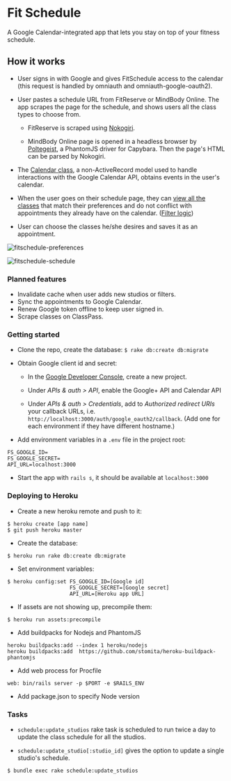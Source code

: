 # Fit Schedule
A Google Calendar-integrated app that lets you stay on top of your fitness schedule.

## How it works
- User signs in with Google and gives FitSchedule access to the calendar (this request is handled by omniauth and omniauth-google-oauth2).

- User pastes a schedule URL from FitReserve or MindBody Online. The app scrapes the page for the schedule, and shows users all the class types to choose from.
  + FitReserve is scraped using [Nokogiri](https://github.com/myfashionhub/fit-schedule/blob/master/app/models/concerns/scraper/fitreserve.rb).

  + MindBody Online page is opened in a headless browser by [Poltegeist](https://github.com/myfashionhub/fit-schedule/blob/master/app/models/concerns/scraper/mindbodyonline.rb), a PhantomJS driver for Capybara. Then the page's HTML can be parsed by Nokogiri.

- The [Calendar class](https://github.com/myfashionhub/fit-schedule/blob/master/app/models/calendar.rb), a non-ActiveRecord model used to handle interactions with the Google Calendar API, obtains events in the user's calendar.

- When the user goes on their schedule page, they can [view all the classes](https://github.com/myfashionhub/fit-schedule/blob/master/app/controllers/filters_controller.rb) that match their preferences and do not conflict with appointments they already have on the calendar. ([Filter logic](https://github.com/myfashionhub/fit-schedule/blob/master/app/models/filter.rb))

- User can choose the classes he/she desires and saves it as an appointment.

![fitschedule-preferences](https://cloud.githubusercontent.com/assets/7177481/14097909/8532f09a-f544-11e5-965c-3421492fb136.png)

![fitschedule-schedule](https://cloud.githubusercontent.com/assets/7177481/14097910/85345e58-f544-11e5-8b24-eee81d082fea.png)

### Planned features
- Invalidate cache when user adds new studios or filters.
- Sync the appointments to Google Calendar.
- Renew Google token offline to keep user signed in.
- Scrape classes on ClassPass.

### Getting started

- Clone the repo, create the database:
```$ rake db:create db:migrate```

- Obtain Google client id and secret:
  + In the [Google Developer Console](https://console.developers.google.com), create a new project.
  
  + Under *APIs & auth > API*, enable the Google+ API and Calendar API

  + Under *APIs & auth > Credentials*, add to *Authorized redirect URIs* your callback URLs, i.e. `http://localhost:3000/auth/google_oauth2/callback`. (Add one for each environment if they have different hostname.)

- Add environment variables in a `.env` file in the project root:
```
FS_GOOGLE_ID=
FS_GOOGLE_SECRET=
API_URL=localhost:3000
```

- Start the app with `rails s`, it should be available at `localhost:3000`

### Deploying to Heroku
- Create a new heroku remote and push to it:
```
$ heroku create [app name]
$ git push heroku master
```

- Create the database:
```
$ heroku run rake db:create db:migrate
```

- Set environment variables:
```
$ heroku config:set FS_GOOGLE_ID=[Google id]
                    FS_GOOGLE_SECRET=[Google secret]
                    API_URL=[Heroku app URL]
```

- If assets are not showing up, precompile them:
```
$ heroku run assets:precompile
```

- Add buildpacks for Nodejs and PhantomJS
```
heroku buildpacks:add --index 1 heroku/nodejs
heroku buildpacks:add  https://github.com/stomita/heroku-buildpack-phantomjs
```

- Add web process for Procfile
```
web: bin/rails server -p $PORT -e $RAILS_ENV
```

- Add package.json to specify Node version

### Tasks
- `schedule:update_studios` rake task is scheduled to run twice a day to update the class schedule for all the studios.

- `schedule:update_studio[:studio_id]` gives the option to update a single studio's schedule.

```bash
$ bundle exec rake schedule:update_studios
```
